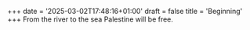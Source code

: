 +++
date = '2025-03-02T17:48:16+01:00'
draft = false
title = 'Beginning'
+++
From the river to the sea Palestine will be free.
